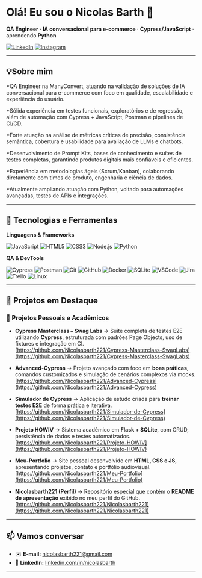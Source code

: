 # Olá! Eu sou o **Nicolas Barth** 👋

**QA Engineer** · **IA conversacional para e‑commerce** · **Cypress/JavaScript** · aprendendo **Python**

[![LinkedIn](https://img.shields.io/badge/LinkedIn-0A66C2?logo=linkedin\&logoColor=white)](https://www.linkedin.com/in/nicolasbarth/)
[![Instagram](https://img.shields.io/badge/Email-121212?logo=gmail\&logoColor=white)](mailto:nicolasbarthsouza84@gmail.com)

---

## 💡Sobre mim

*QA Engineer na ManyConvert, atuando na validação de soluções de IA conversacional para e-commerce com foco em qualidade, escalabilidade e experiência do usuário.

*Sólida experiência em testes funcionais, exploratórios e de regressão, além de automação com Cypress + JavaScript, Postman e pipelines de CI/CD.

*Forte atuação na análise de métricas críticas de precisão, consistência semântica, cobertura e usabilidade para avaliação de LLMs e chatbots.

*Desenvolvimento de Prompt Kits, bases de conhecimento e suítes de testes completas, garantindo produtos digitais mais confiáveis e eficientes.

*Experiência em metodologias ágeis (Scrum/Kanban), colaborando diretamente com times de produto, engenharia e ciência de dados.

*Atualmente ampliando atuação com Python, voltado para automações avançadas, testes de APIs e integrações.

---

## 🧰 Tecnologias e Ferramentas

**Linguagens & Frameworks**

![JavaScript](https://img.shields.io/badge/JavaScript-323330?logo=javascript\&logoColor=F7DF1E)
![HTML5](https://img.shields.io/badge/HTML5-E34F26?logo=html5\&logoColor=white)
![CSS3](https://img.shields.io/badge/CSS3-1572B6?logo=css3\&logoColor=white)
![Node.js](https://img.shields.io/badge/Node.js-43853D?logo=node.js\&logoColor=white)
![Python](https://img.shields.io/badge/Python-3776AB?logo=python\&logoColor=white)

**QA & DevTools**

![Cypress](https://img.shields.io/badge/Cypress-17202C?logo=cypress)
![Postman](https://img.shields.io/badge/Postman-FF6C37?logo=postman\&logoColor=white)
![Git](https://img.shields.io/badge/Git-F05032?logo=git\&logoColor=white)
![GitHub](https://img.shields.io/badge/GitHub-181717?logo=github\&logoColor=white)
![Docker](https://img.shields.io/badge/Docker-2496ED?logo=docker\&logoColor=white)
![SQLite](https://img.shields.io/badge/SQLite-003B57?logo=sqlite\&logoColor=white)
![VSCode](https://img.shields.io/badge/VS%20Code-007ACC?logo=visualstudiocode\&logoColor=white)
![Jira](https://img.shields.io/badge/Jira-0052CC?logo=jira\&logoColor=white)
![Trello](https://img.shields.io/badge/Trello-0052CC?logo=trello\&logoColor=white)
![Linux](https://img.shields.io/badge/Linux-000000?logo=linux\&logoColor=white)

---

## 🚀 Projetos em Destaque  

### 🔹 Projetos Pessoais e Acadêmicos  
* **Cypress Masterclass – Swag Labs** → Suite completa de testes E2E utilizando **Cypress**, estruturada com padrões Page Objects, uso de fixtures e integração em CI.  
  [https://github.com/Nicolasbarth221/Cypress-Masterclass-SwagLabs](https://github.com/Nicolasbarth221/Cypress-Masterclass-SwagLabs)  

* **Advanced-Cypress** → Projeto avançado com foco em **boas práticas**, comandos customizados e simulação de cenários complexos via mocks.  
  [https://github.com/Nicolasbarth221/Advanced-Cypress](https://github.com/Nicolasbarth221/Advanced-Cypress)  

* **Simulador de Cypress** → Aplicação de estudo criada para **treinar testes E2E** de forma prática e iterativa.  
  [https://github.com/Nicolasbarth221/Simulador-de-Cypress](https://github.com/Nicolasbarth221/Simulador-de-Cypress)  

* **Projeto HOWIV** → Sistema acadêmico em **Flask + SQLite**, com CRUD, persistência de dados e testes automatizados.  
  [https://github.com/Nicolasbarth221/Projeto-HOWIV](https://github.com/Nicolasbarth221/Projeto-HOWIV)  

* **Meu-Portfolio** → Site pessoal desenvolvido em **HTML, CSS e JS**, apresentando projetos, contato e portfólio audiovisual.  
  [https://github.com/Nicolasbarth221/Meu-Portfolio](https://github.com/Nicolasbarth221/Meu-Portfolio)  

* **Nicolasbarth221 (Perfil)** → Repositório especial que contém o **README de apresentação** exibido no meu perfil do GitHub.  
  [https://github.com/Nicolasbarth221/Nicolasbarth221](https://github.com/Nicolasbarth221/Nicolasbarth221)  

---

## 📫 Vamos conversar

* ✉️ **E‑mail:** [nicolasbarth221@gmail.com](mailto:nicolasbarthsouza84@gmail.com)
* 💼 **LinkedIn:** [linkedin.com/in/nicolasbarth](https://www.linkedin.com/in/-nicolas-barth/)

---

